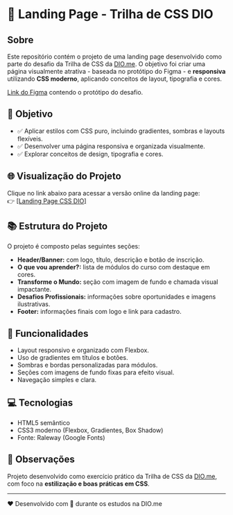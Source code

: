# 📘 Landing Page - Trilha de CSS DIO

## Sobre

Este repositório contém o projeto de uma landing page desenvolvido como parte do desafio da Trilha de CSS da [DIO.me](https://www.dio.me/). O objetivo foi criar uma página visualmente atrativa - baseada no protótipo do Figma - e **responsiva** utilizando **CSS moderno**, aplicando conceitos de layout, tipografia e cores.

[Link do Figma](https://www.figma.com/file/3PiokoJj9IhGDnNiWAJbz7/DIO---Desafio-01?node-id=2%3A6) contendo o protótipo do desafio.

## 🎯 Objetivo

- ✅ Aplicar estilos com CSS puro, incluindo gradientes, sombras e layouts flexíveis.
- ✅ Desenvolver uma página responsiva e organizada visualmente.
- ✅ Explorar conceitos de design, tipografia e cores.

## 🌐 Visualização do Projeto

Clique no link abaixo para acessar a versão online da landing page:  
👉 [[Landing Page CSS DIO]](https://deboraheringer.github.io/css-study-track/)

## 📚 Estrutura do Projeto

O projeto é composto pelas seguintes seções:

- **Header/Banner:** com logo, título, descrição e botão de inscrição.
- **O que vou aprender?:** lista de módulos do curso com destaque em cores.
- **Transforme o Mundo:** seção com imagem de fundo e chamada visual impactante.
- **Desafios Profissionais:** informações sobre oportunidades e imagens ilustrativas.
- **Footer:** informações finais com logo e link para cadastro.

## 🚀 Funcionalidades

- Layout responsivo e organizado com Flexbox.
- Uso de gradientes em títulos e botões.
- Sombras e bordas personalizadas para módulos.
- Seções com imagens de fundo fixas para efeito visual.
- Navegação simples e clara.

## 💻 Tecnologias

- HTML5 semântico
- CSS3 moderno (Flexbox, Gradientes, Box Shadow)
- Fonte: Raleway (Google Fonts)

## 📌 Observações

Projeto desenvolvido como exercício prático da Trilha de CSS da [DIO.me](https://www.dio.me/), com foco na **estilização e boas práticas em CSS**.

---

❤️ Desenvolvido com 💙 durante os estudos na DIO.me
